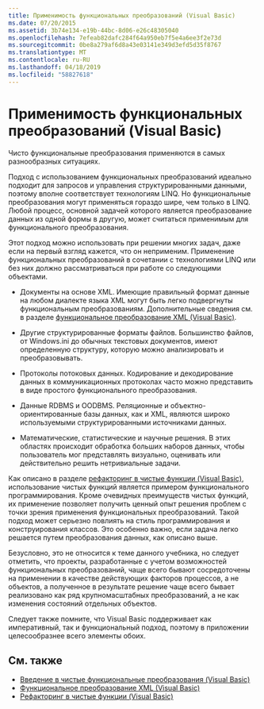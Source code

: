 ```yaml
---
title: Применимость функциональных преобразований (Visual Basic)
ms.date: 07/20/2015
ms.assetid: 3b74e134-e19b-44bc-8d06-e26c48305040
ms.openlocfilehash: 7efeab82dafc284f64a950eb7f5e4a6ee3f2e73d
ms.sourcegitcommit: 0be8a279af6d8a43e03141e349d3efd5d35f8767
ms.translationtype: MT
ms.contentlocale: ru-RU
ms.lasthandoff: 04/18/2019
ms.locfileid: "58827618"
---
```

# <a name="applicability-of-functional-transformation-visual-basic"></a>Применимость функциональных преобразований (Visual Basic)
Чисто функциональные преобразования применяются в самых разнообразных ситуациях.  
  
 Подход с использованием функциональных преобразований идеально подходит для запросов и управления структурированными данными, поэтому вполне соответствует технологиям LINQ. Но функциональные преобразования могут применяться гораздо шире, чем только в LINQ. Любой процесс, основной задачей которого является преобразование данных из одной формы в другую, может считаться применимым для функционального преобразования.  
  
 Этот подход можно использовать при решении многих задач, даже если на первый взгляд кажется, что он неприменим. Применение функциональных преобразований в сочетании с технологиями LINQ или без них должно рассматриваться при работе со следующими объектами.  
  
-   Документы на основе XML. Имеющие правильный формат данные на любом диалекте языка XML могут быть легко подвергнуты функциональным преобразованиям. Дополнительные сведения см. в разделе [функциональное преобразование XML (Visual Basic)](../../../../visual-basic/programming-guide/concepts/linq/functional-transformation-of-xml.md).  
  
-   Другие структурированные форматы файлов. Большинство файлов, от Windows.ini до обычных текстовых документов, имеют определенную структуру, которую можно анализировать и преобразовывать.  
  
-   Протоколы потоковых данных. Кодирование и декодирование данных в коммуникационных протоколах часто можно представить в виде простого функционального преобразования.  
  
-   Данные RDBMS и OODBMS. Реляционные и объектно-ориентированные базы данных, как и XML, являются широко используемыми структурированными источниками данных.  
  
-   Математические, статистические и научные решения. В этих областях происходит обработка больших наборов данных, чтобы пользователь мог представлять визуально, оценивать или действительно решить нетривиальные задачи.  
  
 Как описано в разделе [рефакторинг в чистые функции (Visual Basic)](../../../../visual-basic/programming-guide/concepts/linq/refactoring-into-pure-functions.md), использование чистых функций является примером функционального программирования. Кроме очевидных преимуществ чистых функций, их применение позволяет получить ценный опыт решения проблем с точки зрения применения функциональных преобразований. Такой подход может серьезно повлиять на стиль программирования и конструирования классов. Это особенно важно, если задача легко решается путем преобразования данных, как описано выше.  
  
 Безусловно, это не относится к теме данного учебника, но следует отметить, что проекты, разработанные с учетом возможностей функциональных преобразований, чаще всего бывают сосредоточены на применении в качестве действующих факторов процессов, а не объектов, а полученное в результате решение чаще всего бывает реализовано как ряд крупномасштабных преобразований, а не как изменения состояний отдельных объектов.  
  
 Следует также помните, что Visual Basic поддерживает как императивный, так и функциональный подход, поэтому в приложении целесообразнее всего элементы обоих.  
  
## <a name="see-also"></a>См. также

- [Введение в чистые функциональные преобразования (Visual Basic)](../../../../visual-basic/programming-guide/concepts/linq/introduction-to-pure-functional-transformations.md)
- [Функциональное преобразование XML (Visual Basic)](../../../../visual-basic/programming-guide/concepts/linq/functional-transformation-of-xml.md)
- [Рефакторинг в чистые функции (Visual Basic)](../../../../visual-basic/programming-guide/concepts/linq/refactoring-into-pure-functions.md)
